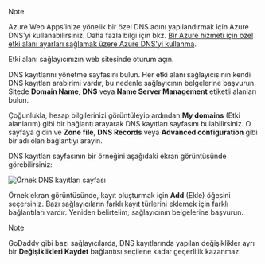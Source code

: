 > [!NOTE]
> Azure Web Apps’inize yönelik bir özel DNS adını yapılandırmak için Azure DNS’yi kullanabilirsiniz. Daha fazla bilgi için bkz. [Bir Azure hizmeti için özel etki alanı ayarları sağlamak üzere Azure DNS'yi kullanma](../articles/dns/dns-custom-domain.md#app-service-web-apps).
>
>

Etki alanı sağlayıcınızın web sitesinde oturum açın.

DNS kayıtlarını yönetme sayfasını bulun. Her etki alanı sağlayıcısının kendi DNS kayıtları arabirimi vardır, bu nedenle sağlayıcının belgelerine başvurun. Sitede **Domain Name**, **DNS** veya **Name Server Management** etiketli alanları bulun. 

Çoğunlukla, hesap bilgilerinizi görüntüleyip ardından **My domains** (Etki alanlarım) gibi bir bağlantı arayarak DNS kayıtları sayfasını bulabilirsiniz. O sayfaya gidin ve **Zone file**, **DNS Records** veya **Advanced configuration** gibi bir adı olan bağlantıyı arayın.

DNS kayıtları sayfasının bir örneğini aşağıdaki ekran görüntüsünde görebilirsiniz:

![Örnek DNS kayıtları sayfası](./media/app-service-web-access-dns-records-no-h/example-record-ui.png)

Örnek ekran görüntüsünde, kayıt oluşturmak için **Add** (Ekle) öğesini seçersiniz. Bazı sağlayıcıların farklı kayıt türlerini eklemek için farklı bağlantıları vardır. Yeniden belirtelim; sağlayıcının belgelerine başvurun.

> [!NOTE]
> GoDaddy gibi bazı sağlayıcılarda, DNS kayıtlarında yapılan değişiklikler ayrı bir **Değişiklikleri Kaydet** bağlantısı seçilene kadar geçerlilik kazanmaz. 
